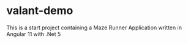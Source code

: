 # valant-demo
This is a start project containing a Maze Runner Application written in Angular 11 with .Net 5

